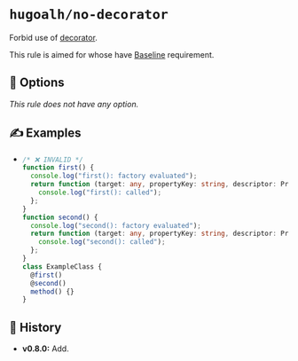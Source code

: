 # `hugoalh/no-decorator`

Forbid use of [decorator][ecmascript-decorator].

This rule is aimed for whose have [Baseline][ecmascript-baseline] requirement.

## 🔧 Options

*This rule does not have any option.*

## ✍️ Examples

- ```ts
  /* ❌ INVALID */
  function first() {
    console.log("first(): factory evaluated");
    return function (target: any, propertyKey: string, descriptor: PropertyDescriptor) {
      console.log("first(): called");
    };
  }
  function second() {
    console.log("second(): factory evaluated");
    return function (target: any, propertyKey: string, descriptor: PropertyDescriptor) {
      console.log("second(): called");
    };
  }
  class ExampleClass {
    @first()
    @second()
    method() {}
  }
  ```

## 📜 History

- **v0.8.0:** Add.

[ecmascript-baseline]: https://developer.mozilla.org/en-US/docs/Glossary/Baseline/Compatibility
[ecmascript-decorator]: https://www.typescriptlang.org/docs/handbook/decorators.html
